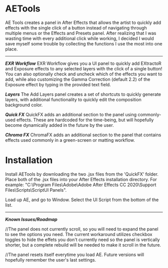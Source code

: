 # AETools
AE Tools creates a panel in After Effects that allows the artist to quickly add effects with the single click of a button instead of navigating through multiple menus or the Effects and Presets panel. After realizing that I was wasting time with every additional click while working, I decided I would save myself some trouble by collecting the functions I use the most into one place.

---

***EXR Workflow***
EXR Workflow gives you a UI panel to quickly add EXtractoR and Exposure effects to any selected layers with the click of a single button! You can also optionally check and uncheck which of the effects you want to add, while also customizing the Gamma Correction (default 2.2) of the Exposure effect by typing in the provided text field.

***Layers***
The Add Layers panel creates a set of shortcuts to quickly generate layers, with additional functionality to quickly edit the composition background color.

***Quick FX***
QuickFX adds an additional section to the panel using commonly-used effects. These are hardcoded for the time-being, but will hopefully become dynamically added in the future by the user.

***Chroma FX***
ChromaFX adds an additional section to the panel that contains effects used commonly in a green-screen or matting workflow.

# Installation
Install AETools by downloading the two .jsx files from the 'QuickFX' folder. Place both of the .jsx files into your After Effects installation directory.
For example: "C:\Program Files\Adobe\Adobe After Effects CC 2020\Support Files\Scripts\ScriptUI Panels".

Load up AE, and go to Window. Select the UI Script from the bottom of the list.

-----

***Known Issues/Roadmap***

//The panel does not currently scroll, so you will need to expand the panel to see the options you need. The current workaround utilizes checkbox toggles to hide the effets you don't currently need so the panel is vertically shorter, but a complete rebuild will be needed to make it scroll in the future.

//The panel resets itself everytime you load AE. Future versions will hopefully remember the user's last settings.
